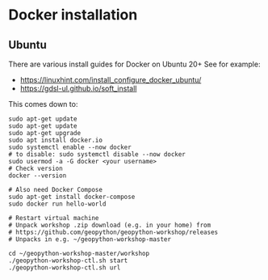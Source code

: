 # Docker installation

## Ubuntu

There are various install guides for Docker on Ubuntu 20+
See for example:

* https://linuxhint.com/install_configure_docker_ubuntu/
* https://gdsl-ul.github.io/soft_install

This comes down to:

```
sudo apt-get update
sudo apt-get update
sudo apt-get upgrade
sudo apt install docker.io
sudo systemctl enable --now docker 
# to disable: sudo systemctl disable --now docker
sudo usermod -a -G docker <your username>
# Check version
docker --version

# Also need Docker Compose
sudo apt-get install docker-compose
sudo docker run hello-world

# Restart virtual machine
# Unpack workshop .zip download (e.g. in your home) from 
# https://github.com/geopython/geopython-workshop/releases
# Unpacks in e.g. ~/geopython-workshop-master

cd ~/geopython-workshop-master/workshop
./geopython-workshop-ctl.sh start
./geopython-workshop-ctl.sh url
```
